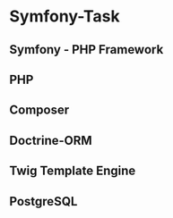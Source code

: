 # Symfony-Task
## Symfony - PHP Framework
## PHP
## Composer
## Doctrine-ORM
## Twig Template Engine
## PostgreSQL

